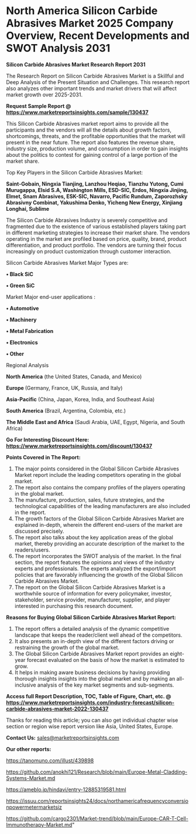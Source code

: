 # North America Silicon Carbide Abrasives Market 2025 Company Overview, Recent Developments and SWOT Analysis 2031

<strong>Silicon Carbide Abrasives Market Research Report 2031</strong>

The Research Report on Silicon Carbide Abrasives Market is a Skillful and Deep Analysis of the Present Situation and Challenges. This research report also analyzes other important trends and market drivers that will affect market growth over 2025-2031.

<strong>Request Sample Report @ <a href=https://www.marketreportsinsights.com/sample/130437>https://www.marketreportsinsights.com/sample/130437</a></strong>

This Silicon Carbide Abrasives market report aims to provide all the participants and the vendors will all the details about growth factors, shortcomings, threats, and the profitable opportunities that the market will present in the near future. The report also features the revenue share, industry size, production volume, and consumption in order to gain insights about the politics to contest for gaining control of a large portion of the market share.

Top Key Players in the Silicon Carbide Abrasives Market:

<strong>Saint-Gobain, Ningxia Tianjing, Lanzhou Heqiao, Tianzhu Yutong, Cumi Murugappa, Elsid S.A, Washington Mills, ESD-SIC, Erdos, Ningxia Jinjing, Elmet, Snam Abrasives, ESK-SIC, Navarro, Pacific Rundum, Zaporozhsky Abrasivny Combinat, Yakushima Denko, Yicheng New Energy, Xinjiang Longhai, Sublime</strong>

The Silicon Carbide Abrasives Industry is severely competitive and fragmented due to the existence of various established players taking part in different marketing strategies to increase their market share. The vendors operating in the market are profiled based on price, quality, brand, product differentiation, and product portfolio. The vendors are turning their focus increasingly on product customization through customer interaction.

Silicon Carbide Abrasives Market Major Types are:

<strong>• Black SiC

• Green SiC</strong>

Market Major end-user applications :

<strong>• Automotive

• Machinery

• Metal Fabrication

• Electronics

• Other</strong>

Regional Analysis

</u><strong><b>North America</b></strong> (the United States, Canada, and Mexico)

<strong><b>Europe </b></strong>(Germany, France, UK, Russia, and Italy)

<strong><b>Asia-Pacific</b></strong> (China, Japan, Korea, India, and Southeast Asia)

<strong><b>South America</b></strong> (Brazil, Argentina, Colombia, etc.)

<strong><b>The Middle East and Africa</b></strong> (Saudi Arabia, UAE, Egypt, Nigeria, and South Africa)

<strong>Go For Interesting Discount Here: <a href=https://www.marketreportsinsights.com/discount/130437>https://www.marketreportsinsights.com/discount/130437</a></strong>

<strong>Points Covered in The Report:</strong>
<ol>
  <li>The major points considered in the Global Silicon Carbide Abrasives Market report include the leading competitors operating in the global market.</li>
  <li>The report also contains the company profiles of the players operating in the global market.</li>
  <li>The manufacture, production, sales, future strategies, and the technological capabilities of the leading manufacturers are also included in the report.</li>
  <li>The growth factors of the Global Silicon Carbide Abrasives Market are explained in-depth, wherein the different end-users of the market are discussed precisely.</li>
  <li>The report also talks about the key application areas of the global market, thereby providing an accurate description of the market to the readers/users.</li>
  <li>The report incorporates the SWOT analysis of the market. In the final section, the report features the opinions and views of the industry experts and professionals. The experts analyzed the export/import policies that are favorably influencing the growth of the Global Silicon Carbide Abrasives Market.</li>
  <li>The report on the Global Silicon Carbide Abrasives Market is a worthwhile source of information for every policymaker, investor, stakeholder, service provider, manufacturer, supplier, and player interested in purchasing this research document.</li>
</ol>
<strong>Reasons for Buying Global Silicon Carbide Abrasives Market Report:</strong>

<ol>
  <li>The report offers a detailed analysis of the dynamic competitive landscape that keeps the reader/client well ahead of the competitors.</li>
  <li>It also presents an in-depth view of the different factors driving or restraining the growth of the global market.</li>
  <li>The Global Silicon Carbide Abrasives Market report provides an eight-year forecast evaluated on the basis of how the market is estimated to grow.</li>
  <li>It helps in making aware business decisions by having providing thorough insights insights into the global market and by making an all-inclusive analysis of the key market segments and sub-segments.</li>
</ol>
<strong>Access full Report Description, TOC, Table of Figure, Chart, etc. @ <a href=https://www.marketreportsinsights.com/industry-forecast/silicon-carbide-abrasives-market-2022-130437>https://www.marketreportsinsights.com/industry-forecast/silicon-carbide-abrasives-market-2022-130437</a></strong>


Thanks for reading this article; you can also get individual chapter wise section or region wise report version like Asia, United States, Europe.

<strong>Contact Us:</strong>
sales@marketreportsinsights.com

<strong>Our other reports:</strong>

<a href=https://tanomuno.com/illust/439898>https://tanomuno.com/illust/439898</a>

<a href=https://github.com/anokhi121/Research/blob/main/Europe-Metal-Cladding-Systems-Market.md>https://github.com/anokhi121/Research/blob/main/Europe-Metal-Cladding-Systems-Market.md</a>

<a href=https://ameblo.jp/hindavi/entry-12885319581.html>https://ameblo.jp/hindavi/entry-12885319581.html</a>

<a href=https://issuu.com/reportsinsights24/docs/northamericafrequencyconversionpowermetermarketsiz>https://issuu.com/reportsinsights24/docs/northamericafrequencyconversionpowermetermarketsiz</a>

<a href=https://github.com/cargo2301/Market-trend/blob/main/Europe-CAR-T-Cell-Immunotherapy-Market.md>https://github.com/cargo2301/Market-trend/blob/main/Europe-CAR-T-Cell-Immunotherapy-Market.md</a>"
